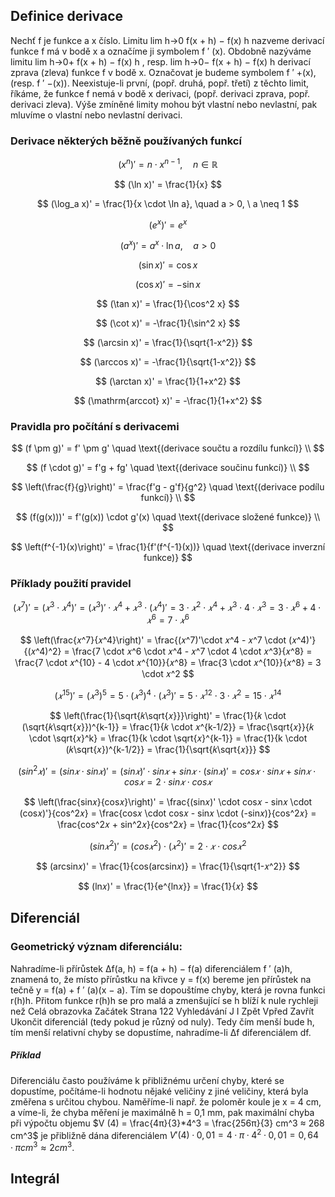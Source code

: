 ## Definice derivace
Nechť f je funkce a x číslo. Limitu lim h→0 f(x + h) − f(x) h nazveme derivací funkce f má v bodě x a označíme ji symbolem f ′ (x). Obdobně nazýváme limitu lim h→0+ f(x + h) − f(x) h ,  resp. lim h→0− f(x + h) − f(x) h  derivací zprava (zleva) funkce f v bodě x. Označovat je budeme symbolem f ′ +(x), (resp. f ′ −(x)). Neexistuje-li první, (popř. druhá, popř. třetí) z těchto limit, říkáme, že funkce f nemá v bodě x derivaci, (popř. derivaci zprava, popř. derivaci zleva). Výše zmíněné limity mohou být vlastní nebo nevlastní, pak mluvíme o vlastní nebo nevlastní derivaci.

### Derivace některých běžně používaných funkcí

$$
(x^n)' = n \cdot x^{n-1}, \quad n \in \mathbb{R}
$$

$$
(\ln x)' = \frac{1}{x}
$$

$$
(\log_a x)' = \frac{1}{x \cdot \ln a}, \quad a > 0, \ a \neq 1
$$

$$
(e^x)' = e^x
$$

$$
(a^x)' = a^x \cdot \ln a, \quad a > 0
$$

$$
(\sin x)' = \cos x
$$

$$
(\cos x)' = -\sin x
$$

$$
(\tan x)' = \frac{1}{\cos^2 x}
$$

$$
(\cot x)' = -\frac{1}{\sin^2 x}
$$

$$
(\arcsin x)' = \frac{1}{\sqrt{1-x^2}}
$$

$$
(\arccos x)' = -\frac{1}{\sqrt{1-x^2}}
$$

$$
(\arctan x)' = \frac{1}{1+x^2}
$$

$$
(\mathrm{arccot} x)' = -\frac{1}{1+x^2}
$$
### Pravidla pro počítání s derivacemi

$$
(f \pm g)' = f' \pm g' \quad \text{(derivace součtu a rozdílu funkcí)} \\
$$

$$
(f \cdot g)' = f'g + fg' \quad \text{(derivace součinu funkcí)} \\
$$

$$
\left(\frac{f}{g}\right)' = \frac{f'g - g'f}{g^2} \quad \text{(derivace podílu funkcí)} \\
$$

$$
(f(g(x)))' = f'(g(x)) \cdot g'(x) \quad \text{(derivace složené funkce)} \\
$$

$$
\left(f^{-1}(x)\right)' = \frac{1}{f'(f^{-1}(x))} \quad \text{(derivace inverzní funkce)}
$$

### Příklady použití pravidel

$$
(𝑥^7)' = (𝑥^3 \cdot 𝑥^4)' = (𝑥^3)' \cdot 𝑥^4 + 𝑥^3 \cdot (𝑥^4)' = 3 \cdot 𝑥^2 \cdot 𝑥^4 + 𝑥^3 \cdot 4 \cdot 𝑥^3 = 3 \cdot 𝑥^6 + 4 \cdot 𝑥^6 = 7 \cdot 𝑥^6
$$

$$
\left(\frac{𝑥^7}{𝑥^4}\right)' = \frac{(𝑥^7)'\cdot 𝑥^4 - 𝑥^7 \cdot (𝑥^4)'}{(𝑥^4)^2} = \frac{7 \cdot 𝑥^6 \cdot 𝑥^4 - 𝑥^7 \cdot 4 \cdot 𝑥^3}{𝑥^8} = \frac{7 \cdot 𝑥^{10} - 4 \cdot 𝑥^{10}}{𝑥^8} = \frac{3 \cdot 𝑥^{10}}{𝑥^8} = 3 \cdot 𝑥^2
$$

$$
(𝑥^{15})' = (𝑥^3)^5 = 5 \cdot (𝑥^3)^4 \cdot (𝑥^3)' = 5 \cdot 𝑥^{12} \cdot 3 \cdot 𝑥^2 = 15 \cdot 𝑥^{14}
$$

$$
\left(\frac{1}{\sqrt{𝑘\sqrt{𝑥}}}\right)' = \frac{1}{𝑘 \cdot (\sqrt{𝑘\sqrt{𝑥}})^{k-1}} = \frac{1}{𝑘 \cdot 𝑥^{k-1/2}} = \frac{\sqrt{𝑥}}{𝑘 \cdot \sqrt{𝑥}^k} = \frac{1}{k \cdot \sqrt{𝑥}^{k-1}} = \frac{1}{k \cdot (𝑘\sqrt{𝑥})^{k-1/2}} = \frac{1}{\sqrt{𝑘\sqrt{𝑥}}}
$$

$$
(sin^2⁡𝑥)' = (sin⁡𝑥 \cdot sin⁡𝑥)' = (sin⁡𝑥)' \cdot sin⁡𝑥 + sin⁡𝑥 \cdot (sin⁡𝑥)' = cos⁡𝑥 \cdot sin⁡𝑥 + sin⁡𝑥 \cdot cos⁡𝑥 = 2 \cdot sin⁡𝑥 \cdot cos⁡𝑥
$$

$$
\left(\frac{sin⁡𝑥}{cos⁡𝑥}\right)' = \frac{(sin⁡𝑥)' \cdot cos⁡𝑥 - sin⁡𝑥 \cdot (cos⁡𝑥)'}{cos^2⁡𝑥} = \frac{cos⁡𝑥 \cdot cos⁡𝑥 - sin⁡𝑥 \cdot (-sin⁡𝑥)}{cos^2⁡𝑥} = \frac{cos^2⁡𝑥 + sin^2⁡𝑥}{cos^2⁡𝑥} = \frac{1}{cos^2⁡𝑥}
$$

$$
(sin⁡𝑥^2)' = (cos⁡𝑥^2) \cdot (𝑥^2)' = 2 \cdot 𝑥 \cdot cos⁡𝑥^2
$$

$$
(arcsin⁡𝑥)' = \frac{1}{cos⁡(arcsin⁡𝑥)} = \frac{1}{\sqrt{1-𝑥^2}}
$$

$$
(ln⁡𝑥)' = \frac{1}{e^{ln⁡𝑥}} = \frac{1}{𝑥}
$$

## Diferenciál

### Geometrický význam diferenciálu: 
Nahradíme-li přírůstek ∆f(a, h) = f(a + h) − f(a) diferenciálem f ′ (a)h, znamená to, že místo přírůstku na křivce y = f(x) bereme jen přírůstek na tečně y = f(a) + f ′ (a)(x − a). Tím se dopouštíme chyby, která je rovna funkci r(h)h. Přitom funkce r(h)h se pro malá a zmenšující se h blíží k nule rychleji než Celá obrazovka Začátek Strana 122 Vyhledávání J I Zpět Vpřed Zavřít Ukončit diferenciál (tedy pokud je různý od nuly). Tedy čím menší bude h, tím menší relativní chyby se dopustíme, nahradíme-li ∆f diferenciálem df. 

##### Příklad
Diferenciálu často používáme k přibližnému určení chyby, které se dopustíme, počítáme-li hodnotu nějaké veličiny z jiné veličiny, která byla změřena s určitou chybou. Naměříme-li např. že poloměr koule je x = 4 cm, a víme-li, že chyba měření je maximálně h = 0,1 mm, pak maximální chyba při výpočtu objemu $V (4) = \frac{4π}{3}*4^3 = \frac{256π}{3} cm^3 ≈ 268 cm^3$ je přibližně dána diferenciálem $V ′ (4) · 0, 01 = 4 · π · 4^2 · 0, 01 = 0, 64 · πcm^3 ≈ 2cm^3 .$

## Integrál